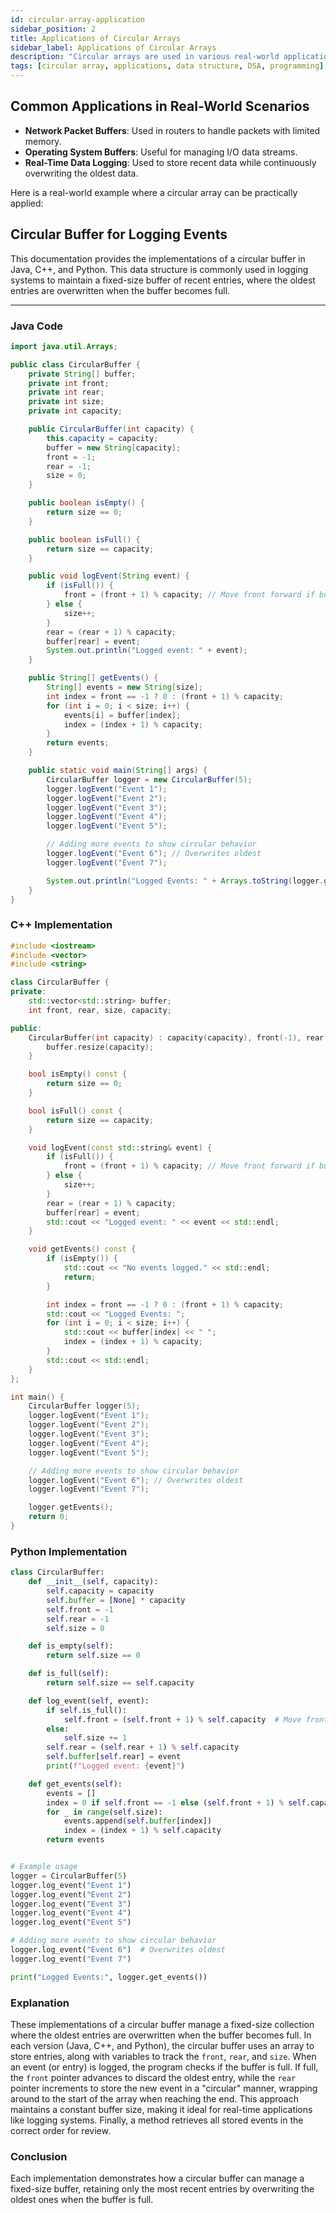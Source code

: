 ```yaml
---
id: circular-array-application
sidebar_position: 2
title: Applications of Circular Arrays
sidebar_label: Applications of Circular Arrays
description: "Circular arrays are used in various real-world applications for efficient memory usage and continuous data management."
tags: [circular array, applications, data structure, DSA, programming]
---
```


## Common Applications in Real-World Scenarios
- **Network Packet Buffers**: Used in routers to handle packets with limited memory.
- **Operating System Buffers**: Useful for managing I/O data streams.
- **Real-Time Data Logging**: Used to store recent data while continuously overwriting the oldest data.


Here is a real-world example where a circular array can be practically applied:

## Circular Buffer for Logging Events

This documentation provides the implementations of a circular buffer in Java, C++, and Python. This data structure is commonly used in logging systems to maintain a fixed-size buffer of recent entries, where the oldest entries are overwritten when the buffer becomes full.

---

### Java Code

```java
import java.util.Arrays;

public class CircularBuffer {
    private String[] buffer;
    private int front;
    private int rear;
    private int size;
    private int capacity;

    public CircularBuffer(int capacity) {
        this.capacity = capacity;
        buffer = new String[capacity];
        front = -1;
        rear = -1;
        size = 0;
    }

    public boolean isEmpty() {
        return size == 0;
    }

    public boolean isFull() {
        return size == capacity;
    }

    public void logEvent(String event) {
        if (isFull()) {
            front = (front + 1) % capacity; // Move front forward if buffer is full
        } else {
            size++;
        }
        rear = (rear + 1) % capacity;
        buffer[rear] = event;
        System.out.println("Logged event: " + event);
    }

    public String[] getEvents() {
        String[] events = new String[size];
        int index = front == -1 ? 0 : (front + 1) % capacity;
        for (int i = 0; i < size; i++) {
            events[i] = buffer[index];
            index = (index + 1) % capacity;
        }
        return events;
    }

    public static void main(String[] args) {
        CircularBuffer logger = new CircularBuffer(5);
        logger.logEvent("Event 1");
        logger.logEvent("Event 2");
        logger.logEvent("Event 3");
        logger.logEvent("Event 4");
        logger.logEvent("Event 5");

        // Adding more events to show circular behavior
        logger.logEvent("Event 6"); // Overwrites oldest
        logger.logEvent("Event 7");

        System.out.println("Logged Events: " + Arrays.toString(logger.getEvents()));
    }
}
```
### C++ Implementation
```cpp
#include <iostream>
#include <vector>
#include <string>

class CircularBuffer {
private:
    std::vector<std::string> buffer;
    int front, rear, size, capacity;

public:
    CircularBuffer(int capacity) : capacity(capacity), front(-1), rear(-1), size(0) {
        buffer.resize(capacity);
    }

    bool isEmpty() const {
        return size == 0;
    }

    bool isFull() const {
        return size == capacity;
    }

    void logEvent(const std::string& event) {
        if (isFull()) {
            front = (front + 1) % capacity; // Move front forward if buffer is full
        } else {
            size++;
        }
        rear = (rear + 1) % capacity;
        buffer[rear] = event;
        std::cout << "Logged event: " << event << std::endl;
    }

    void getEvents() const {
        if (isEmpty()) {
            std::cout << "No events logged." << std::endl;
            return;
        }

        int index = front == -1 ? 0 : (front + 1) % capacity;
        std::cout << "Logged Events: ";
        for (int i = 0; i < size; i++) {
            std::cout << buffer[index] << " ";
            index = (index + 1) % capacity;
        }
        std::cout << std::endl;
    }
};

int main() {
    CircularBuffer logger(5);
    logger.logEvent("Event 1");
    logger.logEvent("Event 2");
    logger.logEvent("Event 3");
    logger.logEvent("Event 4");
    logger.logEvent("Event 5");

    // Adding more events to show circular behavior
    logger.logEvent("Event 6"); // Overwrites oldest
    logger.logEvent("Event 7");

    logger.getEvents();
    return 0;
}
```
### Python Implementation

```python
class CircularBuffer:
    def __init__(self, capacity):
        self.capacity = capacity
        self.buffer = [None] * capacity
        self.front = -1
        self.rear = -1
        self.size = 0

    def is_empty(self):
        return self.size == 0

    def is_full(self):
        return self.size == self.capacity

    def log_event(self, event):
        if self.is_full():
            self.front = (self.front + 1) % self.capacity  # Move front forward if buffer is full
        else:
            self.size += 1
        self.rear = (self.rear + 1) % self.capacity
        self.buffer[self.rear] = event
        print(f"Logged event: {event}")

    def get_events(self):
        events = []
        index = 0 if self.front == -1 else (self.front + 1) % self.capacity
        for _ in range(self.size):
            events.append(self.buffer[index])
            index = (index + 1) % self.capacity
        return events


# Example usage
logger = CircularBuffer(5)
logger.log_event("Event 1")
logger.log_event("Event 2")
logger.log_event("Event 3")
logger.log_event("Event 4")
logger.log_event("Event 5")

# Adding more events to show circular behavior
logger.log_event("Event 6")  # Overwrites oldest
logger.log_event("Event 7")

print("Logged Events:", logger.get_events())
```
### Explanation
These implementations of a circular buffer manage a fixed-size collection where the oldest entries are overwritten when the buffer becomes full. In each version (Java, C++, and Python), the circular buffer uses an array to store entries, along with variables to track the `front`, `rear`, and `size`. When an event (or entry) is logged, the program checks if the buffer is full. If full, the `front` pointer advances to discard the oldest entry, while the `rear` pointer increments to store the new event in a "circular" manner, wrapping around to the start of the array when reaching the end. This approach maintains a constant buffer size, making it ideal for real-time applications like logging systems. Finally, a method retrieves all stored events in the correct order for review.
### Conclusion
Each implementation demonstrates how a circular buffer can manage a fixed-size buffer, retaining only the most recent entries by overwriting the oldest ones when the buffer is full.